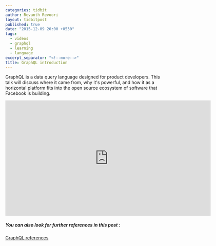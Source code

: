 ```yaml
---
categories: tidbit
author: Revanth Revoori
layout: tidbitpost
published: true
date: "2015-12-09 20:00 +0530"
tags: 
  - videos
  - graphql
  - learning
  - language
excerpt_separator: "<!--more-->"
title: GraphQL introduction
---
```




GraphQL is a data query language designed for product developers. This talk will discuss where it came from, why it's powerful, and how it as a horizontal platform fits into the open source ecosystem of software that Facebook is building.

<div class="video">
<iframe width="640" height="360" src="https://www.youtube.com/embed/LQFQl8EsV3k" frameborder="0" allowfullscreen></iframe>
</div>


##### You can also look for further references in this post :

<a class="embedly-card" href="http://rrevanth.github.io/reads/getting-started-with-graphql">GraphQL references  <i class="fa fa-external-link"></i></a>

<!--more-->
